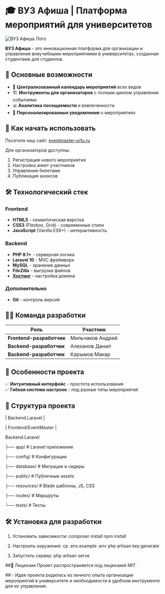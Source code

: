 # 🎓 ВУЗ Афиша | Платформа мероприятий для университетов

![ВУЗ Афиша Лого](https://i.postimg.cc/HsKxpC8R/Screenshot-63.png)

**ВУЗ Афиша** - это инновационная платформа для организации и управления внеучебными мероприятиями в университетах, созданная студентами для студентов.

## 🌟 Основные возможности

- 📅 **Централизованный календарь мероприятий** всех видов
- 🏗️ **Инструменты для организаторов** с полным циклом управления событиями
- 📊 **Аналитика посещаемости** и вовлеченности
- 🔔 **Персонализированные уведомления** о мероприятиях

## 🚀 Как начать использовать

Посетите наш сайт: [eventmaster-urfu.ru](eventmaster-urfu.ru)

Для организаторов доступны:
1. Регистрация нового мероприятия
2. Настройка анкет участников
3. Управление билетами
4. Публикация анонсов

## 🛠 Технологический стек

### Frontend
- **HTML5** - семантическая верстка
- **CSS3** (Flexbox, Grid) - современные стили
- **JavaScript** (Vanilla ES6+) - интерактивность

### Backend
- **PHP 8.1+** - серверная логика
- **Laravel 10** - MVC фреймворк
- **MySQL** - хранение данных
- **FileZilla** - выгрузка файлов
- **[Хостинг](https://cp.sprinthost.ru)** - настройка домена

### Дополнительно
- **Git** - контроль версий

## 👨‍💻 Команда разработки

| Роль | Участник |
|------|----------|
| **Frontend-разработчик** | Мильчаков Андрей |
| **Backend-разработчик** | Алеханов Данил |
| **Backend-разработчик** | Карымов Макар |

## 📌 Особенности проекта

✅ **Интуитивный интерфейс** - простота использования  
✅ **Гибкая система настроек** - под разные типы мероприятий  

## 📂 Структура проекта

|  Backend.Laravel  |

|  Frontend/EventMaster  |

Backend.Laravel

├── app/ # Laravel приложение

├── config/ # Конфигурации

├── database/ # Миграции и сидеры

├── public/ # Публичные assets

├── resources/ # Blade шаблоны, JS, CSS

├── routes/ # Маршруты

└── tests/ # Тесты

## 🛠 Установка для разработки

1. Установить зависимости:
composer install
npm install

2. Настроить окружение:
cp .env.example .env
php artisan key:generate

3. Запустить сервер:
php artisan serve

##📄 Лицензия
Проект распространяется под лицензией MIT.

##💡 Идея проекта родилась из личного опыта организации мероприятий в университете и необходимости в удобном инструменте для их управления.
